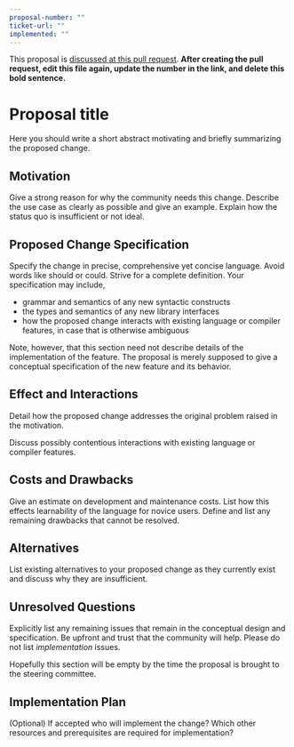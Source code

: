 ```yaml
---
proposal-number: ""
ticket-url: ""
implemented: ""
---
```


This proposal is [discussed at this pull request](https://github.com/ghc-proposals/ghc-proposals/pull/0>).
**After creating the pull request, edit this file again, update the number in
the link, and delete this bold sentence.**

# Proposal title

Here you should write a short abstract motivating and briefly summarizing the proposed change.


## Motivation

Give a strong reason for why the community needs this change. Describe the use case as clearly as possible and give an example. Explain how the status quo is insufficient or not ideal.


## Proposed Change Specification

Specify the change in precise, comprehensive yet concise language. Avoid words like should or could. Strive for a complete definition. Your specification may include,

* grammar and semantics of any new syntactic constructs
* the types and semantics of any new library interfaces
* how the proposed change interacts with existing language or compiler features, in case that is otherwise ambiguous

Note, however, that this section need not describe details of the implementation of the feature. The proposal is merely supposed to give a conceptual specification of the new feature and its behavior.


## Effect and Interactions

Detail how the proposed change addresses the original problem raised in the motivation.

Discuss possibly contentious interactions with existing language or compiler features.


## Costs and Drawbacks

Give an estimate on development and maintenance costs. List how this effects learnability of the language for novice users. Define and list any remaining drawbacks that cannot be resolved.


## Alternatives

List existing alternatives to your proposed change as they currently exist and discuss why they are insufficient.


## Unresolved Questions

Explicitly list any remaining issues that remain in the conceptual design and specification. Be upfront and trust that the community will help. Please do not list *implementation* issues.

Hopefully this section will be empty by the time the proposal is brought to the steering committee.


## Implementation Plan

(Optional) If accepted who will implement the change? Which other resources and prerequisites are required for implementation?

